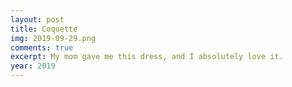 ```yaml
---
layout: post
title: Coquette
img: 2019-09-29.png
comments: true
excerpt: My mom gave me this dress, and I absolutely love it.
year: 2019
---
```

